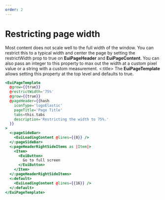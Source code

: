 ```yaml
---
order: 2
---
```


# Restricting page width

<EuiSpacer />
<EuiText>
  Most content does not scale well to the full width of the window. You can
  restrict this to a typical width and center the page by setting the
  <EuiCode>restrictWidth</EuiCode>
  prop to
  <EuiCode>true</EuiCode>
  on
  <strong>EuiPageHeader</strong>
  and
  <strong>EuiPageContent</strong>. You can also pass an integer to this property
  to max out the width at a custom pixel value or a string with a custom
  measurement.
</EuiText>
<EuiSpacer />
<EuiCallOut>
  <:title>
    The
    <strong>EuiPageTemplate</strong>
    allows setting this property at the top level and defaults to true.
  </:title>
</EuiCallOut>

```hbs template
<EuiPageTemplate
  @grow={{true}}
  @restrictWidth='75%'
  @grow={{true}}
  @pageHeader={{hash
    iconType='logoElastic'
    pageTitle='Page Title'
    tabs=this.tabs
    description='Restricting the width to 75%.'
  }}
>
  <:pageSideBar>
    <EuiLoadingContent @lines={{8}} />
  </:pageSideBar>
  <:pageHeaderRightSideItems as |Item|>
    <Item>
      <EuiButton>
        Go to full screen
      </EuiButton>
    </Item>
  </:pageHeaderRightSideItems>
  <:default>
    <EuiLoadingContent @lines={{16}} />
  </:default>
</EuiPageTemplate>
```
